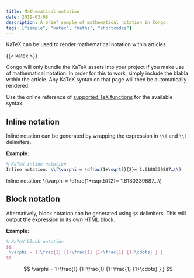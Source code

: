 ```yaml
---
title: Mathematical notation
date: 2019-03-08
description: A brief sample of mathematical notation in Congo.
tags: ["sample", "katex", "maths", "shortcodes"]
---
```


KaTeX can be used to render mathematical notation within articles.

<!--more-->

{{< katex >}}

Congo will only bundle the KaTeX assets into your project if you make use of mathematical notation. In order for this to work, simply include the blabla within the article. Any KaTeX syntax on that page will then be automatically rendered.

Use the online reference of [supported TeX functions](https://katex.org/docs/supported.html) for the available syntax.

## Inline notation

Inline notation can be generated by wrapping the expression in `\\(` and `\\)` delimiters.

**Example:**

```tex
% KaTeX inline notation
Inline notation: \\(\varphi = \dfrac{1+\sqrt5}{2}= 1.6180339887…\\)
```

Inline notation: \\(\varphi = \dfrac{1+\sqrt5}{2}= 1.6180339887…\\)

## Block notation

Alternatively, block notation can be generated using `$$` delimiters. This will output the expression in its own HTML block.

**Example:**

```tex
% KaTeX block notation
$$
 \varphi = 1+\frac{1} {1+\frac{1} {1+\frac{1} {1+\cdots} } }
$$
```

$$
\varphi = 1+\frac{1} {1+\frac{1} {1+\frac{1} {1+\cdots} } }
$$
